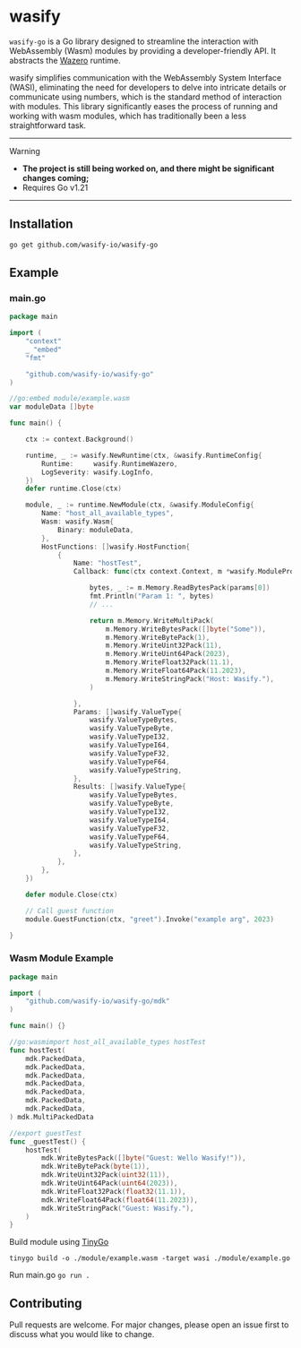 # wasify

`wasify-go` is a Go library designed to streamline the interaction with WebAssembly (Wasm) modules by providing a developer-friendly API. It abstracts the [Wazero](https://github.com/tetratelabs/wazero) runtime.

wasify simplifies communication with the WebAssembly System Interface (WASI), eliminating the need for developers to delve into intricate details or communicate using numbers, which is the standard method of interaction with modules. This library significantly eases the process of running and working with wasm modules, which has traditionally been a less straightforward task.

---

> [!WARNING]
>
> -   **The project is still being worked on, and there might be significant changes coming;**
> -   Requires Go v1.21

---

## Installation

```bash
go get github.com/wasify-io/wasify-go
```

## Example

### main.go

```go
package main

import (
    "context"
    _ "embed"
    "fmt"

    "github.com/wasify-io/wasify-go"
)

//go:embed module/example.wasm
var moduleData []byte

func main() {

    ctx := context.Background()

    runtime, _ := wasify.NewRuntime(ctx, &wasify.RuntimeConfig{
        Runtime:     wasify.RuntimeWazero,
        LogSeverity: wasify.LogInfo,
    })
    defer runtime.Close(ctx)

    module, _ := runtime.NewModule(ctx, &wasify.ModuleConfig{
        Name: "host_all_available_types",
        Wasm: wasify.Wasm{
            Binary: moduleData,
        },
        HostFunctions: []wasify.HostFunction{
            {
                Name: "hostTest",
                Callback: func(ctx context.Context, m *wasify.ModuleProxy, params []wasify.PackedData) wasify.MultiPackedData {

                    bytes, _ := m.Memory.ReadBytesPack(params[0])
                    fmt.Println("Param 1: ", bytes)
                    // ...

                    return m.Memory.WriteMultiPack(
						m.Memory.WriteBytesPack([]byte("Some")),
						m.Memory.WriteBytePack(1),
						m.Memory.WriteUint32Pack(11),
						m.Memory.WriteUint64Pack(2023),
						m.Memory.WriteFloat32Pack(11.1),
						m.Memory.WriteFloat64Pack(11.2023),
						m.Memory.WriteStringPack("Host: Wasify."),
					)

                },
                Params: []wasify.ValueType{
					wasify.ValueTypeBytes,
					wasify.ValueTypeByte,
					wasify.ValueTypeI32,
					wasify.ValueTypeI64,
					wasify.ValueTypeF32,
					wasify.ValueTypeF64,
					wasify.ValueTypeString,
				},
				Results: []wasify.ValueType{
					wasify.ValueTypeBytes,
					wasify.ValueTypeByte,
					wasify.ValueTypeI32,
					wasify.ValueTypeI64,
					wasify.ValueTypeF32,
					wasify.ValueTypeF64,
					wasify.ValueTypeString,
				},
            },
        },
    })

    defer module.Close(ctx)

    // Call guest function
    module.GuestFunction(ctx, "greet").Invoke("example arg", 2023)

}
```

### Wasm Module Example

```go
package main

import (
	"github.com/wasify-io/wasify-go/mdk"
)

func main() {}

//go:wasmimport host_all_available_types hostTest
func hostTest(
	mdk.PackedData,
	mdk.PackedData,
	mdk.PackedData,
	mdk.PackedData,
	mdk.PackedData,
	mdk.PackedData,
	mdk.PackedData,
) mdk.MultiPackedData

//export guestTest
func _guestTest() {
	hostTest(
		mdk.WriteBytesPack([]byte("Guest: Wello Wasify!")),
		mdk.WriteBytePack(byte(1)),
		mdk.WriteUint32Pack(uint32(11)),
		mdk.WriteUint64Pack(uint64(2023)),
		mdk.WriteFloat32Pack(float32(11.1)),
		mdk.WriteFloat64Pack(float64(11.2023)),
		mdk.WriteStringPack("Guest: Wasify."),
	)
}

```

Build module using [TinyGo](https://tinygo.org/)

```
tinygo build -o ./module/example.wasm -target wasi ./module/example.go
```

Run main.go `go run .`

## Contributing

Pull requests are welcome. For major changes, please open an issue first to discuss what you would like to change.
